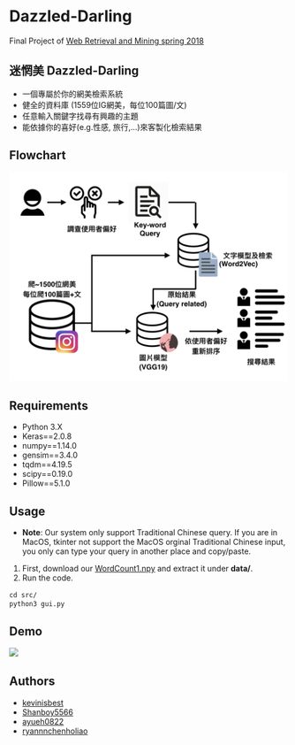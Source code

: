 # Dazzled-Darling
Final Project of [Web Retrieval and Mining spring 2018](https://www.csie.ntu.edu.tw/~pjcheng/course/wm2018/)

## 迷惘美 Dazzled-Darling
* 一個專屬於你的網美檢索系統
* 健全的資料庫 (1559位IG網美，每位100篇圖/文)
* 任意輸入關鍵字找尋有興趣的主題
* 能依據你的喜好(e.g.性感, 旅行,...)來客製化檢索結果

## Flowchart
![](https://github.com/kevinisbest/Dazzled-Darling/blob/master/images/flowchart.001.jpeg)

## Requirements
* Python 3.X
* Keras==2.0.8
* numpy==1.14.0
* gensim==3.4.0
* tqdm==4.19.5
* scipy==0.19.0
* Pillow==5.1.0

## Usage
* **Note**: Our system only support Traditional Chinese query. If you are in MacOS, tkinter not support the MacOS orginal Traditional Chinese input, you only can type your query in another place and copy/paste. 

1. First, download our [WordCount1.npy](https://github.com/kevinisbest/Dazzled-Darling/releases/download/AllWordCount1.npy/allWordCount1.npy.gz) and extract it under **data/**.
2. Run the code.
```
cd src/
python3 gui.py
```

## Demo
![](https://github.com/kevinisbest/Dazzled-Darling/blob/master/images/Demo.gif)

## Authors
* [kevinisbest](https://github.com/kevinisbest)
* [Shanboy5566](https://github.com/Shanboy5566)
* [ayueh0822](https://github.com/ayueh0822)
* [ryannnchenholiao](https://github.com/ryannnchenholiao)
